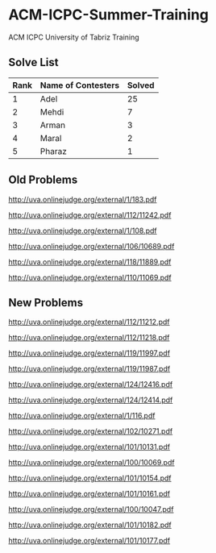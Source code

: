 # ACM-ICPC-Summer-Training
ACM ICPC University of Tabriz Training

## Solve List

| Rank  | Name of Contesters  | Solved |
| ----- | ------------------- | ------ |
| 1     | Adel                | 25     |
| 2     | Mehdi               | 7      |
| 3     | Arman               | 3      |
| 4     | Maral               | 2      |
| 5     | Pharaz              | 1      |

## Old Problems

http://uva.onlinejudge.org/external/1/183.pdf

http://uva.onlinejudge.org/external/112/11242.pdf

http://uva.onlinejudge.org/external/1/108.pdf

http://uva.onlinejudge.org/external/106/10689.pdf

http://uva.onlinejudge.org/external/118/11889.pdf

http://uva.onlinejudge.org/external/110/11069.pdf

## New Problems

http://uva.onlinejudge.org/external/112/11212.pdf

http://uva.onlinejudge.org/external/112/11218.pdf

http://uva.onlinejudge.org/external/119/11997.pdf

http://uva.onlinejudge.org/external/119/11987.pdf

http://uva.onlinejudge.org/external/124/12416.pdf

http://uva.onlinejudge.org/external/124/12414.pdf

http://uva.onlinejudge.org/external/1/116.pdf

http://uva.onlinejudge.org/external/102/10271.pdf

http://uva.onlinejudge.org/external/101/10131.pdf

http://uva.onlinejudge.org/external/100/10069.pdf

http://uva.onlinejudge.org/external/101/10154.pdf

http://uva.onlinejudge.org/external/101/10161.pdf

http://uva.onlinejudge.org/external/100/10047.pdf

http://uva.onlinejudge.org/external/101/10182.pdf

http://uva.onlinejudge.org/external/101/10177.pdf

